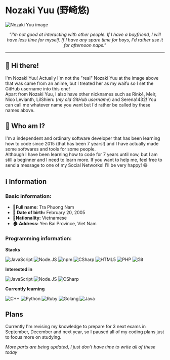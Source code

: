 # Nozaki Yuu (野崎悠)

![Nozaki Yuu image](https://img.upanh.tv/2022/06/21/Screenshot_1ff84460debc7040d.png)
<p align="center"><i>"I'm not good at interacting with other people. If I have a boyfriend, I will have less time for myself. If I have any spare time for boys, I'd rather use it for afternoon naps."</i></p>

---

## 👋 Hi there!

I'm Nozaki Yuu! Actually I'm not the "real" Nozaki Yuu at the image above that was came from an anime, but I treated her as my waifu so I set the GitHub username into this one!<br>
Apart from Nozaki Yuu, I also have other nicknames such as Rink4, Meir, Nico Levianth, LilShieru (*my old GitHub username*) and Serena1432! You can call me whatever name you want but I'd rather be called by these names above.

## 👤 Who am I?

I'm a independent and ordinary software developer that has been learning how to code since 2015 (that has been 7 years!) and I have actually made some softwares and tools for some people.<br>
Although I have been learning how to code for 7 years until now, but I am still a beginner and I need to learn more. If you want to help me, feel free to send a message to one of my Social Networks! I'll be very happy! 😄

## ℹ️ Information
### Basic information:
* **👤Full name:** Tra Phuong Nam
* **🎂 Date of birth:** February 20, 2005
* **🚩Nationality:** Vietnamese
* **🏠 Address:** Yen Bai Province, Viet Nam

### Programming information:
**Stacks**
<p>
<img alt="JavaScript" src="https://img.shields.io/badge/-JavaScript%20-%23F7DF1E.svg?style=flat-square&logo=javascript&logoColor=black" />
<img alt="Node.JS" src="https://img.shields.io/badge/-Node.JS-43853d?style=flat-square&logo=Node.js&logoColor=white" />
<img alt="npm" src="https://img.shields.io/badge/-npm-CB3837?style=flat-square&logo=npm&logoColor=white" />
<img alt="CSharp" src="https://img.shields.io/badge/C%23-%23823085.svg?style=flat-square&logo=csharp&logoColor=white" />
<img alt="HTML5" src="https://img.shields.io/badge/-HTML5-E34F26?style=flat-square&logo=html5&logoColor=white" />
<img alt="PHP" src="https://img.shields.io/badge/-PHP-%23787C85.svg?style=flat-square&logo=php&logoColor=white" />
<img alt="Git" src="https://img.shields.io/badge/-Git-F05032?style=flat-square&logo=git&logoColor=white" />
</p>

**Interested in**
<p>
<img alt="JavaScript" src="https://img.shields.io/badge/-JavaScript%20-%23F7DF1E.svg?style=flat-square&logo=javascript&logoColor=black" />
<img alt="Node.JS" src="https://img.shields.io/badge/-Node.JS-43853d?style=flat-square&logo=Node.js&logoColor=white" />
<img alt="CSharp" src="https://img.shields.io/badge/C%23-%23823085.svg?style=flat-square&logo=csharp&logoColor=white" />
</p>

**Currently learning**
<p>
<img alt="C++" src="https://img.shields.io/badge/C++-%23004481.svg?style=flat-square&logo=cplusplus&logoColor=white" />
<img alt="Python" src="https://img.shields.io/badge/Python%20-%2314354C.svg?style=flat-square&logo=python&logoColor=white" />
<img alt="Ruby" src="https://img.shields.io/badge/Ruby-%23D51F06.svg?style=flat-square&logo=ruby&logoColor=white" />
<img alt="Golang" src="https://img.shields.io/badge/Golang-%2329BEB0.svg?style=flat-square&logo=go&logoColor=white" />
<img alt="Java" src="https://img.shields.io/badge/Java-%23ED1D25.svg?style=flat-square&logo=java&logoColor=white" />
</p>

## Plans
Currently I'm revising my knowledge to prepare for 3 next exams in September, December and next year, so I paused all of my coding plans just to focus more on studying.

*More parts are being updated, I just don't have time to write all of these today*
